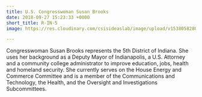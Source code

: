 ```yaml
---
title: U.S. Congresswoman Susan Brooks
date: 2018-09-27 15:23:33 +0000
short_title: R-IN-5
image: https://res.cloudinary.com/csisideaslab/image/upload/v1538058280/health-commission/Brooks_Susan.jpg

---
```

Congresswoman Susan Brooks represents the 5th District of Indiana. She uses her background as a Deputy Mayor of Indianapolis, a U.S. Attorney and a community college administrator to improve education, jobs, health and homeland security. She currently serves on the House Energy and Commerce Committee and is a member of the Communications and Technology, the Health, and the Oversight and Investigations Subcommittees.